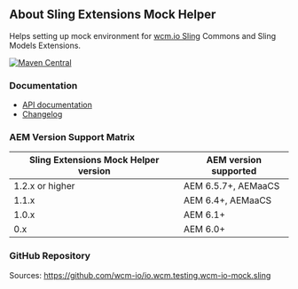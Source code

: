 ## About Sling Extensions Mock Helper

Helps setting up mock environment for [wcm.io Sling][wcmio-sling] Commons and Sling Models Extensions.

[![Maven Central](https://img.shields.io/maven-central/v/io.wcm/io.wcm.testing.wcm-io-mock.sling)](https://repo1.maven.org/maven2/io/wcm/io.wcm.testing.wcm-io-mock.sling/)


### Documentation

* [API documentation](apidocs/)
* [Changelog](changes-report.html)


### AEM Version Support Matrix

|Sling Extensions Mock Helper version |AEM version supported
|-------------------------------------|----------------------
|1.2.x or higher                      |AEM 6.5.7+, AEMaaCS
|1.1.x                                |AEM 6.4+, AEMaaCS
|1.0.x                                |AEM 6.1+
|0.x                                  |AEM 6.0+


### GitHub Repository

Sources: https://github.com/wcm-io/io.wcm.testing.wcm-io-mock.sling


[wcmio-sling]: https://wcm.io/sling/

